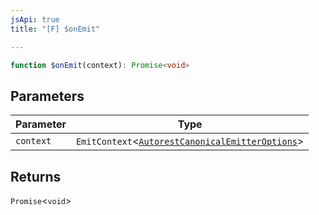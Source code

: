 ```yaml
---
jsApi: true
title: "[F] $onEmit"

---
```

```ts
function $onEmit(context): Promise<void>
```

## Parameters

| Parameter | Type |
| ------ | ------ |
| `context` | `EmitContext`<[`AutorestCanonicalEmitterOptions`](../interfaces/AutorestCanonicalEmitterOptions.md)\> |

## Returns

`Promise`<`void`\>
